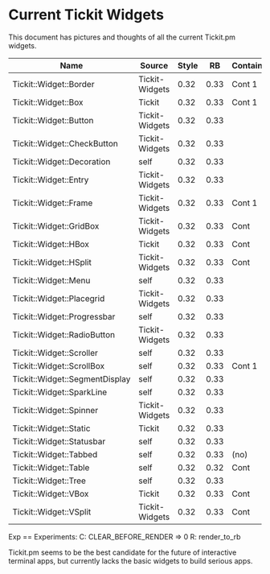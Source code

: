 # Current Tickit Widgets

This document has pictures and thoughts of all the current Tickit.pm
widgets.

| Name                           | Source         | Style | RB   | Container | Notes | Exp |
|--------------------------------|----------------|-------|------|-----------|-------|-----|
| Tickit::Widget::Border         | Tickit-Widgets | 0.32  | 0.33 | Cont 1    |       | cR  |
| Tickit::Widget::Box            | Tickit         | 0.32  | 0.33 | Cont 1    |       | cR  |
| Tickit::Widget::Button         | Tickit-Widgets | 0.32  | 0.33 |           |       | cR  |
| Tickit::Widget::CheckButton    | Tickit-Widgets | 0.32  | 0.33 |           |       | cR  |
| Tickit::Widget::Decoration     | self           | 0.32  | 0.33 |           |       | cR  |
| Tickit::Widget::Entry          | Tickit-Widgets | 0.32  | 0.33 |           |       | cR  |
| Tickit::Widget::Frame          | Tickit-Widgets | 0.32  | 0.33 | Cont 1    |       | cR  |
| Tickit::Widget::GridBox        | Tickit-Widgets | 0.32  | 0.33 | Cont      |       | cR  |
| Tickit::Widget::HBox           | Tickit         | 0.32  | 0.33 | Cont      |       | cR  |
| Tickit::Widget::HSplit         | Tickit-Widgets | 0.32  | 0.33 | Cont      |       | cR  |
| Tickit::Widget::Menu           | self           | 0.32  | 0.33 |           |       | cR  |
| Tickit::Widget::Placegrid      | Tickit-Widgets | 0.32  | 0.33 |           |       | cR  |
| Tickit::Widget::Progressbar    | self           | 0.32  | 0.33 |           |       | cR  |
| Tickit::Widget::RadioButton    | Tickit-Widgets | 0.32  | 0.33 |           |       | cR  |
| Tickit::Widget::Scroller       | self           | 0.32  | 0.33 |           |       | cR  |
| Tickit::Widget::ScrollBox      | self           | 0.32  | 0.33 | Cont 1    |       | cR  |
| Tickit::Widget::SegmentDisplay | self           | 0.32  | 0.33 |           |       | cR  |
| Tickit::Widget::SparkLine      | self           | 0.32  | 0.33 |           |       | cR  |
| Tickit::Widget::Spinner        | Tickit-Widgets | 0.32  | 0.33 |           |       | cR  |
| Tickit::Widget::Static         | Tickit         | 0.32  | 0.33 |           |       | cR  |
| Tickit::Widget::Statusbar      | self           | 0.32  | 0.33 |           |       | cR  |
| Tickit::Widget::Tabbed         | self           | 0.32  | 0.33 | (no)      |       | cR  |
| Tickit::Widget::Table          | self           | 0.32  | 0.32 | Cont      |       | cR  |
| Tickit::Widget::Tree           | self           | 0.32  | 0.33 |           |       | cR  |
| Tickit::Widget::VBox           | Tickit         | 0.32  | 0.33 | Cont      |       | cR  |
| Tickit::Widget::VSplit         | Tickit-Widgets | 0.32  | 0.33 | Cont      |       | cR  |

Exp == Experiments:
  C: CLEAR_BEFORE_RENDER => 0
  R: render_to_rb

Tickit.pm seems to be the best candidate for the future of
interactive terminal apps, but currently lacks the basic widgets to
build serious apps.

